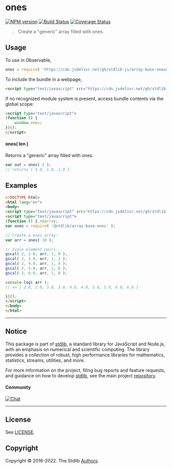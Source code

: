 <!--

@license Apache-2.0

Copyright (c) 2021 The Stdlib Authors.

Licensed under the Apache License, Version 2.0 (the "License");
you may not use this file except in compliance with the License.
You may obtain a copy of the License at

   http://www.apache.org/licenses/LICENSE-2.0

Unless required by applicable law or agreed to in writing, software
distributed under the License is distributed on an "AS IS" BASIS,
WITHOUT WARRANTIES OR CONDITIONS OF ANY KIND, either express or implied.
See the License for the specific language governing permissions and
limitations under the License.

-->

# ones

[![NPM version][npm-image]][npm-url] [![Build Status][test-image]][test-url] [![Coverage Status][coverage-image]][coverage-url] <!-- [![dependencies][dependencies-image]][dependencies-url] -->

> Create a "generic" array filled with ones.

<!-- Section to include introductory text. Make sure to keep an empty line after the intro `section` element and another before the `/section` close. -->

<section class="intro">

</section>

<!-- /.intro -->

<!-- Package usage documentation. -->



<section class="usage">

## Usage

To use in Observable,

```javascript
ones = require( 'https://cdn.jsdelivr.net/gh/stdlib-js/array-base-ones@umd/bundle.js' )
```

To include the bundle in a webpage,

```html
<script type="text/javascript" src="https://cdn.jsdelivr.net/gh/stdlib-js/array-base-ones@umd/bundle.js"></script>
```

If no recognized module system is present, access bundle contents via the global scope:

```html
<script type="text/javascript">
(function () {
    window.ones;
})();
</script>
```

#### ones( len )

Returns a "generic" array filled with ones.

```javascript
var out = ones( 3 );
// returns [ 1.0, 1.0, 1.0 ]
```

</section>

<!-- /.usage -->

<!-- Package usage notes. Make sure to keep an empty line after the `section` element and another before the `/section` close. -->

<section class="notes">

</section>

<!-- /.notes -->

<!-- Package usage examples. -->

<section class="examples">

## Examples

<!-- eslint no-undef: "error" -->

```html
<!DOCTYPE html>
<html lang="en">
<body>
<script type="text/javascript" src="https://cdn.jsdelivr.net/gh/stdlib-js/blas-base-gscal@umd/bundle.js"></script>
<script type="text/javascript">
(function () {.ndarray;
var ones = require( '@stdlib/array-base-ones' );

// Create a ones array:
var arr = ones( 10 );

// Scale element pairs...
gscal( 2, 2.0, arr, 1, 0 );
gscal( 2, 3.0, arr, 1, 2 );
gscal( 2, 4.0, arr, 1, 4 );
gscal( 2, 5.0, arr, 1, 6 );
gscal( 2, 6.0, arr, 1, 8 );

console.log( arr );
// => [ 2.0, 2.0, 3.0, 3.0, 4.0, 4.0, 5.0, 5.0, 6.0, 6.0 ]

})();
</script>
</body>
</html>
```

</section>

<!-- /.examples -->

<!-- Section to include cited references. If references are included, add a horizontal rule *before* the section. Make sure to keep an empty line after the `section` element and another before the `/section` close. -->

<section class="references">

</section>

<!-- /.references -->

<!-- Section for related `stdlib` packages. Do not manually edit this section, as it is automatically populated. -->

<section class="related">

</section>

<!-- /.related -->

<!-- Section for all links. Make sure to keep an empty line after the `section` element and another before the `/section` close. -->


<section class="main-repo" >

* * *

## Notice

This package is part of [stdlib][stdlib], a standard library for JavaScript and Node.js, with an emphasis on numerical and scientific computing. The library provides a collection of robust, high performance libraries for mathematics, statistics, streams, utilities, and more.

For more information on the project, filing bug reports and feature requests, and guidance on how to develop [stdlib][stdlib], see the main project [repository][stdlib].

#### Community

[![Chat][chat-image]][chat-url]

---

## License

See [LICENSE][stdlib-license].


## Copyright

Copyright &copy; 2016-2022. The Stdlib [Authors][stdlib-authors].

</section>

<!-- /.stdlib -->

<!-- Section for all links. Make sure to keep an empty line after the `section` element and another before the `/section` close. -->

<section class="links">

[npm-image]: http://img.shields.io/npm/v/@stdlib/array-base-ones.svg
[npm-url]: https://npmjs.org/package/@stdlib/array-base-ones

[test-image]: https://github.com/stdlib-js/array-base-ones/actions/workflows/test.yml/badge.svg?branch=main
[test-url]: https://github.com/stdlib-js/array-base-ones/actions/workflows/test.yml?query=branch:main

[coverage-image]: https://img.shields.io/codecov/c/github/stdlib-js/array-base-ones/main.svg
[coverage-url]: https://codecov.io/github/stdlib-js/array-base-ones?branch=main

<!--

[dependencies-image]: https://img.shields.io/david/stdlib-js/array-base-ones.svg
[dependencies-url]: https://david-dm.org/stdlib-js/array-base-ones/main

-->

[chat-image]: https://img.shields.io/gitter/room/stdlib-js/stdlib.svg
[chat-url]: https://gitter.im/stdlib-js/stdlib/

[stdlib]: https://github.com/stdlib-js/stdlib

[stdlib-authors]: https://github.com/stdlib-js/stdlib/graphs/contributors

[umd]: https://github.com/umdjs/umd
[es-module]: https://developer.mozilla.org/en-US/docs/Web/JavaScript/Guide/Modules

[deno-url]: https://github.com/stdlib-js/array-base-ones/tree/deno
[umd-url]: https://github.com/stdlib-js/array-base-ones/tree/umd
[esm-url]: https://github.com/stdlib-js/array-base-ones/tree/esm

[stdlib-license]: https://raw.githubusercontent.com/stdlib-js/array-base-ones/main/LICENSE

</section>

<!-- /.links -->
